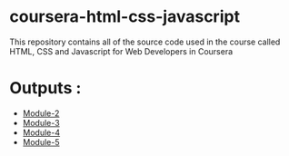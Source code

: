 # coursera-html-css-javascript

This repository contains all of the source code used in the course called HTML, CSS and Javascript for Web Developers in Coursera


# Outputs :

* [Module-2](https://sherkhan61.github.io/coursera-html-css-javascript/module2-solution/index.html)
* [Module-3](https://sherkhan61.github.io/coursera-html-css-javascript/module3-solution/index.html)
* [Module-4](https://sherkhan61.github.io/coursera-html-css-javascript/module4-solution/index.html)
* [Module-5](https://sherkhan61.github.io/coursera-html-css-javascript/module5-solution/index.html)
